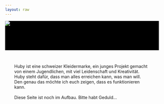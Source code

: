 ```yaml
---
layout: raw
---
```


<div style="background: black;">
    <div class="row no-gutters justify-content-center align-items-center">
        <div class="col text-center align-self-center"><img class="img-fluid"
                src="{{ '/assets/img/icon.svg?h=f67a8280a6c2d1e3c7d0aba9ca5a8102' | relative_url }}"
                style="max-height: 40vh;margin-bottom: 2vh;text-align: center;"></div>
    </div>
</div>
<div class="container" style="padding: 30px;">
    <div></div>
    <p>
        Huby ist eine schweizer Kleidermarke, ein junges Projekt gemacht von einem Jugendlichen, mit viel
        Leidenschaft und Kreativität.
        <br>
        Huby steht dafür, dass man alles erreichen kann, was man will. Den genau das möchte ich euch zeigen, dass es
        funktionieren kann.
        <br>
        <br>
        Diese Seite ist noch im Aufbau. Bitte habt Geduld...
    </p>
</div>